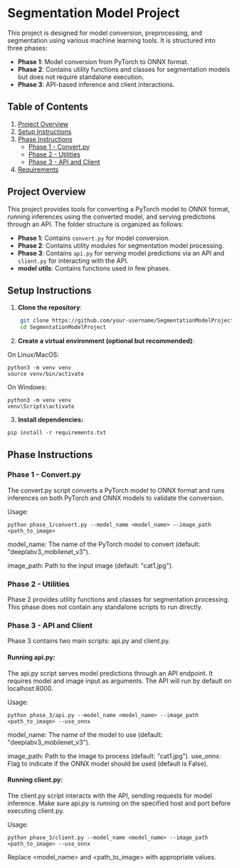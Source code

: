 # Segmentation Model Project

This project is designed for model conversion, preprocessing, and segmentation using various machine learning tools. It is structured into three phases:

- **Phase 1**: Model conversion from PyTorch to ONNX format.
- **Phase 2**: Contains utility functions and classes for segmentation models but does not require standalone execution.
- **Phase 3**: API-based inference and client interactions.

## Table of Contents
1. [Project Overview](#project-overview)
2. [Setup Instructions](#setup-instructions)
3. [Phase Instructions](#phase-instructions)
   - [Phase 1 - Convert.py](#phase-1---convertpy)
   - [Phase 2 - Utilities](#phase-2---utilities)
   - [Phase 3 - API and Client](#phase-3---api-and-client)
4. [Requirements](#requirements)

## Project Overview

This project provides tools for converting a PyTorch model to ONNX format, running inferences using the converted model, and serving predictions through an API. The folder structure is organized as follows:

- **Phase 1**: Contains `convert.py` for model conversion.
- **Phase 2**: Contains utility modules for segmentation model processing.
- **Phase 3**: Contains `api.py` for serving model predictions via an API and `client.py` for interacting with the API.
- **model utils**: Contains functions used in few phases.

## Setup Instructions

1. **Clone the repository**:

```bash
    git clone https://github.com/your-username/SegmentationModelProject.git
    cd SegmentationModelProject
```

2. **Create a virtual environment (optional but recommended)**:

On Linux/MacOS:
```
python3 -m venv venv
source venv/bin/activate
```

On Windows:
```
python3 -m venv venv
venv\Scripts\activate
```

3. **Install dependencies:**
```
pip install -r requirements.txt
```

## Phase Instructions
### Phase 1 - Convert.py
The convert.py script converts a PyTorch model to ONNX format and runs inferences on both PyTorch and ONNX models to validate the conversion.

Usage:
```
python phase_1/convert.py --model_name <model_name> --image_path <path_to_image>
```
model_name: The name of the PyTorch model to convert (default: "deeplabv3_mobilenet_v3").

image_path: Path to the input image (default: "cat1.jpg").

### Phase 2 - Utilities
Phase 2 provides utility functions and classes for segmentation processing. This phase does not contain any standalone scripts to run directly.

### Phase 3 - API and Client
Phase 3 contains two main scripts: api.py and client.py.

#### Running api.py:
The api.py script serves model predictions through an API endpoint. It requires model and image input as arguments.
The API will run by default on localhost:8000.

Usage:
```
python phase_3/api.py --model_name <model_name> --image_path <path_to_image> --use_onnx
```

model_name: The name of the model to use (default: "deeplabv3_mobilenet_v3").

image_path: Path to the image to process (default: "cat1.jpg").
use_onnx: Flag to indicate if the ONNX model should be used (default is False).

#### Running client.py:
The client.py script interacts with the API, sending requests for model inference. Make sure api.py is running on the specified host and port before executing client.py.

Usage:
```
python phase_3/client.py --model_name <model_name> --image_path <path_to_image> --use_onnx
```

Replace <model_name> and <path_to_image> with appropriate values.

